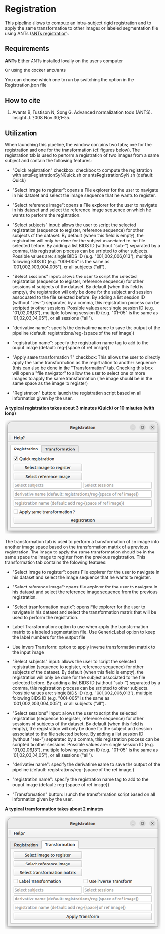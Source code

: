 # Registration

This pipeline allows to compute an intra-subject rigid registration and to apply the same transformation to other images or labeled segmentation file using ANTs ([ANTs registration](http://stnava.github.io/ANTs/)). 

## Requirements

**ANTs**
Either ANTs installed locally on the user's computer

Or using the docker antx/ants

You can choose which one to run by switching the option in the Registration.json file

## How to cite

1. Avants B, Tustison N, Song G. Advanced normalization tools (ANTS). Insight J. 2008 Nov 30;1–35. 

## Utilization

When launching this pipeline, the window contains two tabs; one for the registration and one for the transformation (cf. figures below). The registration tab is used to perform a registration of two images from a same subject and contain the following features:

* "Quick registration" checkbox: checkbox to compute the registration with antsRegistrationSyNQuick.sh or antsRegistrationSyN.sh (default: Quick)

* "Select image to register": opens a File explorer for the user to navigate in his dataset and select the image sequence that he wants to register. 

* "Select reference image": opens a File explorer for the user to navigate in his dataset and select the reference image sequence on which he wants to perform the registration. 

* "Select subjects" input: allows the user to script the selected registration (sequence to register, reference sequence) for other subjects of the dataset. By default (when this field is empty), the registration will only be done for the subject associated to the file selected before. By adding a list BIDS ID (without "sub-") separated by a comma, this registration process can be scripted to other subjects. Possible values are: single BIDS ID (e.g. "001,002,006,013"), multiple folowing BIDS ID (e.g. "001-005" is the same as '001,002,003,004,005"), or all subjects ("all").

* "Select sessions" input: allows the user to script the selected registration (sequence to register, reference sequence) for other sessions of subjects of the dataset. By default (when this field is empty), the registration will only be done for the subject and session assocuated to the file selected before. By adding a list session ID (without "ses-") separated by a comma, this registration process can be scripted to other sessions. Possible values are: single session ID (e.g. "01,02,06,13"), multiple folowing session ID (e.g. "01-05" is the same as '01,02,03,04,05"), or all sessions ("all").

* "derivative name": specify the derivatime name to save the output of the pipeline (default: registrations/reg-{space of the ref image})

* "registration name": specify the registration name tag to add to the ouput image (default: reg-{space of ref image})

* "Apply same transformation ?" checkbox: This allows the user to directly apply the same transformation as the registration to another sequence (this can also be done in the "Transformation" tab. Checking this box will open a "file navigator" to allow the user to select one or more images to apply the same transformation (the image should be in the same space as the image to register)

* "Registration" button: launch the registration script based on all information given by the user.

**A typical registration takes about 3 minutes (Quick) or 10 minutes (with long)**

![Registration Tab](/Readme_pictures/registration.png)

The transformation tab is used to perform a transformation of an image into another image space based on the transformation matrix of a previous registration. The image to apply the same transformation should be in the same space the image to register from the previous registration. This transformation tab contains the folowing features:

* "Select image to register": opens File explorer for the user to navigate in his dataset and select the image sequence that he wants to register. 

* "Select reference image": opens file explorer for the user to navigate in his dataset and select the reference image sequence from the previous registration. 

* "Select trasnformation matrix": opens File explorer for the user to navigate in his dataset and select the transformation matrix that will be used to perform the registration. 

* Label Transformation: option to use when apply the transformation matrix to a labeled segmentation file. Use GenericLabel option to keep the label numbers for the output file

* Use invers Transform: option to apply inverse transformation matrix to the input image 

* "Select subjects" input: allows the user to script the selected registration (sequence to register, reference sequence) for other subjects of the dataset. By default (when this field is empty), the registration will only be done for the subject associated to the file selected before. By adding a list BIDS ID (without "sub-") separated by a comma, this registration process can be scripted to other subjects. Possible values are: single BIDS ID (e.g. "001,002,006,013"), multiple folowing BIDS ID (e.g. "001-005" is the same as '001,002,003,004,005"), or all subjects ("all").

* "Select sessions" input: allows the user to script the selected registration (sequence to register, reference sequence) for other sessions of subjects of the dataset. By default (when this field is empty), the registration will only be done for the subject and session associated to the file selected before. By adding a list session ID (without "ses-") separated by a comma, this registration process can be scripted to other sessions. Possible values are: single session ID (e.g. "01,02,06,13"), multiple folowing session ID (e.g. "01-05" is the same as '01,02,03,04,05"), or all sessions ("all").

* "derivative name": specify the derivatime name to save the output of the pipeline (default: registrations/reg-{space of the ref image})

* "registration name": specify the registration name tag to add to the ouput image (default: reg-{space of ref image})

* "Transformation" button: launch the transformation script based on all information given by the user.

**A typical transformation takes about 2 minutes**

![Transformation Tab](/Readme_pictures/transformation.png)
